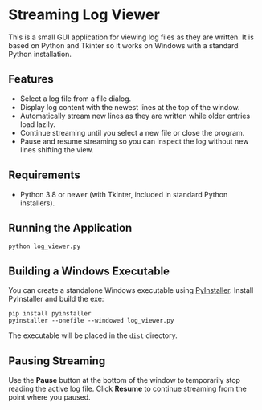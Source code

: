 # Streaming Log Viewer

This is a small GUI application for viewing log files as they are written. It is based on Python and Tkinter so it works on Windows with a standard Python installation.

## Features
* Select a log file from a file dialog.
* Display log content with the newest lines at the top of the window.
* Automatically stream new lines as they are written while older entries load lazily.
* Continue streaming until you select a new file or close the program.
* Pause and resume streaming so you can inspect the log without new lines
  shifting the view.

## Requirements
* Python 3.8 or newer (with Tkinter, included in standard Python installers).

## Running the Application
```
python log_viewer.py
```

## Building a Windows Executable
You can create a standalone Windows executable using [PyInstaller](https://pyinstaller.org/).
Install PyInstaller and build the exe:

```
pip install pyinstaller
pyinstaller --onefile --windowed log_viewer.py
```

The executable will be placed in the `dist` directory.

## Pausing Streaming
Use the **Pause** button at the bottom of the window to temporarily stop
reading the active log file. Click **Resume** to continue streaming from
the point where you paused.
